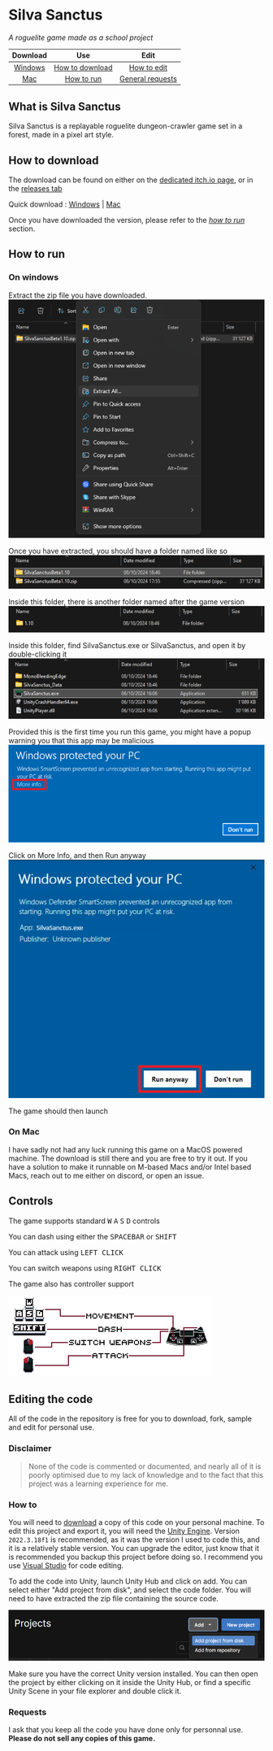 # Silva Sanctus

*A roguelite game made as a school project*  

|Download|Use|Edit|
|:---:|:---:|:---:|
|[Windows](https://github.com/PadjokeJ/SilvaSanctus/releases/download/Beta1.10/SilvaSanctusBeta1.10.zip)| [How to download](#how-to-download)|[How to edit](#how-to)|
|[Mac](https://github.com/PadjokeJ/SilvaSanctus/releases/download/Beta1.10/SilvaSanctusBeta1.10Mac.zip)| [How to run](#how-to-run) | [General requests](#requests)|

## What is Silva Sanctus

Silva Sanctus is a replayable roguelite dungeon-crawler game set in a forest, made in a pixel art style.

## How to download

The download can be found on either on the [dedicated itch.io page](https://padjokej.itch.io/silva-sanctus), or in the [releases tab](https://github.com/PadjokeJ/SilvaSanctus/releases/tag/Beta1.10)

Quick download :
[Windows](https://github.com/PadjokeJ/SilvaSanctus/releases/download/Beta1.10/SilvaSanctusBeta1.10.zip) |
[Mac](https://github.com/PadjokeJ/SilvaSanctus/releases/download/Beta1.10/SilvaSanctusBeta1.10Mac.zip)

Once you have downloaded the version, please refer to the [*how to run*](#how-to-run) section.

## How to run

### On windows

Extract the zip file you have downloaded.  
![Extract](Images/extract.png)

Once you have extracted, you should have a folder named like so  
![Folder Example](Images/folder-example.png)

Inside this folder, there is another folder named after the game version  
![Game Version Folder](Images/second-folder.png)

Inside this folder, find SilvaSanctus.exe or SilvaSanctus, and open it by double-clicking it  
![File To Run](Images/file-to-run.png)

Provided this is the first time you run this game, you might have a popup warning you that this app may be malicious  
![Windows Protected your PC](Images/windows-protected-your-pc.png)

Click on More Info, and then Run anyway  
![Run anyway](Images/run-anyway.png)

The game should then launch

### On Mac

I have sadly not had any luck running this game on a MacOS powered machine. The download is still there and you are free to try it out. If you have a solution to make it runnable on M-based Macs and/or Intel based Macs, reach out to me either on discord, or open an issue.

## Controls

The game supports standard
<kbd>W</kbd>
<kbd>A</kbd>
<kbd>S</kbd>
<kbd>D</kbd> controls

You can dash using either the
<kbd>SPACEBAR</kbd>
or
<kbd>SHIFT</kbd>

You can attack using
<kbd>LEFT CLICK</kbd>
  
You can switch weapons using
<kbd>RIGHT CLICK</kbd>

The game also has controller support

![InGame control hints](Assets/Sprites/controlls_ui.png)

## Editing the code

All of the code in the repository is free for you to download, fork, sample and edit for personal use.  

### Disclaimer  

>None of the code is commented or documented, and nearly all of it is poorly optimised due to my lack of knowledge and to the fact that this project was a learning experience for me.

### How to

You will need to
[download](https://github.com/PadjokeJ/SilvaSanctus/archive/refs/heads/main.zip)
a copy of this code on your personal machine.
To edit this project and export it, you will need the
[Unity Engine](https://unity.com/).
Version `2022.3.18f1` is recommended, as it was the version I used to code this, and it is a relatively stable version. You can upgrade the editor, just know that it is recommended you backup this project before doing so. I recommend you use
[Visual Studio](https://visualstudio.com/)
for code editing.

To add the code into Unity, launch Unity Hub and click on add. You can select either "Add project from disk", and select the code folder. You will need to have extracted the zip file containing the source code.  

![Add project from disk](Images/unity-add-from-disk.png)

Make sure you have the correct Unity version installed. You can then open the project by either clicking on it inside the Unity Hub, or find a specific Unity Scene in your file explorer and double click it.

### Requests

I ask that you keep all the code you have done only for personnal use. **Please do not sell any copies of this game.**
